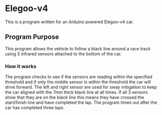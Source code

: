 # Elegoo-v4
This is a program written for an Arduino powered Elegoo-v4 car.
## Program Purpose
This program allows the vehicle to follow a black line around a race track using 3 infrared sensors attached to the bottom of the car.
### How it works
The program checks to see if the sensors are reading within the specified threshold and if only the middle sensor is within the threshold the car will drive forward. The left and right sensor are used for sway mitigation to keep the car aligned with the 7mm thick black line at all times. If all 3 sensors show that they are on the black line this means they have crossed the start/finish line and have completed the lap. The program times out after the car has completed three laps.
